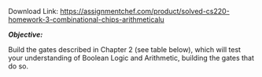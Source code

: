 Download Link: https://assignmentchef.com/product/solved-cs220-homework-3-combinational-chips-arithmeticalu
<br>



<strong><em> </em></strong>

<strong><em>Objective: </em></strong>

Build the gates described in Chapter 2 (see table below), which will test your understanding of Boolean Logic and Arithmetic, building the gates that do so.

<strong> </strong>